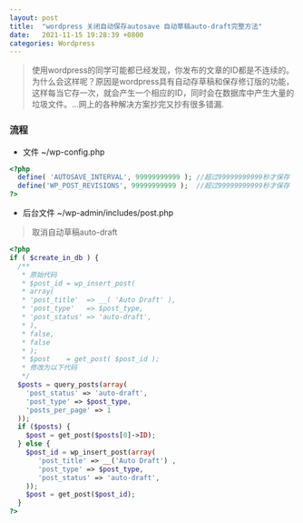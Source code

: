 ```yaml
---
layout: post
title:  "wordpress 关闭自动保存autosave 自动草稿auto-draft完整方法"
date:   2021-11-15 19:28:39 +0800
categories: Wordpress
---
```


>使用wordpress的同学可能都已经发现，你发布的文章的ID都是不连续的。为什么会这样呢？原因是wordpress具有自动存草稿和保存修订版的功能，这样每当它存一次，就会产生一个相应的ID，同时会在数据库中产生大量的垃圾文件。…网上的各种解决方案抄完又抄有很多错漏.

### 流程
- 文件 ~/wp-config.php

```php
<?php
  define( 'AUTOSAVE_INTERVAL', 99999999999 ); //超过99999999999秒才保存
  define('WP_POST_REVISIONS', 99999999999 );  //超过99999999999秒才保存
?>
```
- 后台文件 ~/wp-admin/includes/post.php
>取消自动草稿auto-draft

```php
<?php
if ( $create_in_db ) {
  /**
   * 原始代码
   * $post_id = wp_insert_post(
   * array(
   * 'post_title'  => __( 'Auto Draft' ),
   * 'post_type'   => $post_type,
   * 'post_status' => 'auto-draft',
   * ),
   * false,
   * false
   * );
   * $post    = get_post( $post_id );
   * 修改为以下代码
   */
  $posts = query_posts(array(
    'post_status' => 'auto-draft',
    'post_type' => $post_type,
    'posts_per_page' => 1
  ));
  if ($posts) {
    $post = get_post($posts[0]->ID);
  } else {
    $post_id = wp_insert_post(array(
       'post_title' => __('Auto Draft') ,
       'post_type' => $post_type,
       'post_status' => 'auto-draft',
    ));
    $post = get_post($post_id);
  }
?>
```
